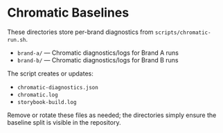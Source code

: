 # Chromatic Baselines

These directories store per-brand diagnostics from `scripts/chromatic-run.sh`.

- `brand-a/` — Chromatic diagnostics/logs for Brand A runs
- `brand-b/` — Chromatic diagnostics/logs for Brand B runs

The script creates or updates:

- `chromatic-diagnostics.json`
- `chromatic.log`
- `storybook-build.log`

Remove or rotate these files as needed; the directories simply ensure the baseline split is visible in the repository.
